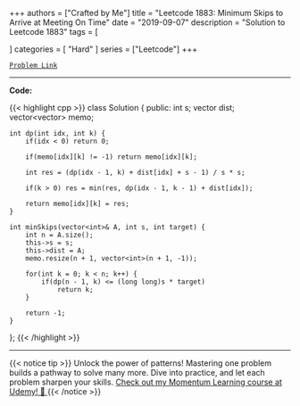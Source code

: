 
+++
authors = ["Crafted by Me"]
title = "Leetcode 1883: Minimum Skips to Arrive at Meeting On Time"
date = "2019-09-07"
description = "Solution to Leetcode 1883"
tags = [
    
]
categories = [
    "Hard"
]
series = ["Leetcode"]
+++



[`Problem Link`](https://leetcode.com/problems/minimum-skips-to-arrive-at-meeting-on-time/description/)

---

**Code:**

{{< highlight cpp >}}
class Solution {
public:
    int s;
    vector<int> dist;
    vector<vector<int>> memo;
    
    int dp(int idx, int k) {
        if(idx < 0) return 0;
        
        if(memo[idx][k] != -1) return memo[idx][k];

        int res = (dp(idx - 1, k) + dist[idx] + s - 1) / s * s;
        
        if(k > 0) res = min(res, dp(idx - 1, k - 1) + dist[idx]);
        
        return memo[idx][k] = res;
    }

    int minSkips(vector<int>& A, int s, int target) {
        int n = A.size();
        this->s = s;
        this->dist = A;
        memo.resize(n + 1, vector<int>(n + 1, -1));
        
        for(int k = 0; k < n; k++) {
            if(dp(n - 1, k) <= (long long)s * target)
                return k;
        }

        return -1;
    }
};
{{< /highlight >}}


---


{{< notice tip >}}
Unlock the power of patterns! Mastering one problem builds a pathway to solve many more. Dive into practice, and let each problem sharpen your skills. [Check out my Momentum Learning course at Udemy! 🚀 ](https://www.udemy.com/course/algorithms-and-data-structures-in-cpp/)
{{< /notice >}}

